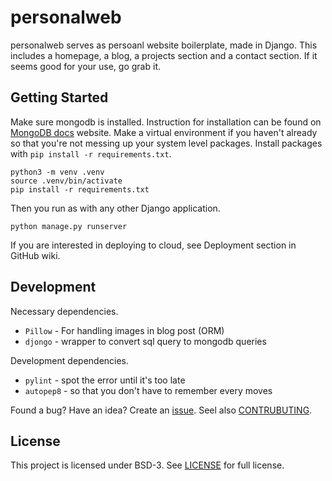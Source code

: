 # personalweb

personalweb serves as persoanl website boilerplate, made in Django. This includes a homepage, a blog, a projects section and a contact section. If it seems good for your use, go grab it. 

## Getting Started

Make sure mongodb is installed. Instruction for installation can be found on [MongoDB docs][installation docs] website. Make a virtual environment if you haven't already so that you're not messing up your system level packages. Install packages with `pip install -r requirements.txt`.

    python3 -m venv .venv
    source .venv/bin/activate
    pip install -r requirements.txt

Then you run as with any other Django application.

    python manage.py runserver

If you are interested in deploying to cloud, see Deployment section in GitHub wiki.

## Development

Necessary dependencies.

 * `Pillow` - For handling images in blog post (ORM)
 * `djongo` - wrapper to convert sql query to mongodb queries

Development dependencies.

 * `pylint` - spot the error until it's too late
 * `autopep8` - so that you don't have to remember every moves

Found a bug? Have an idea? Create an [issue](https://github.com/santosh/personalweb/issues). Seel also [CONTRUBUTING](./.github/CONTRIBUTING.md).

## License

This project is licensed under BSD-3. See [LICENSE][license] for full license.

 [installation docs]: https://docs.mongodb.com/manual/tutorial/#installation
 [license]: https://github.com/santosh/personalweb/blob/master/LICENSE